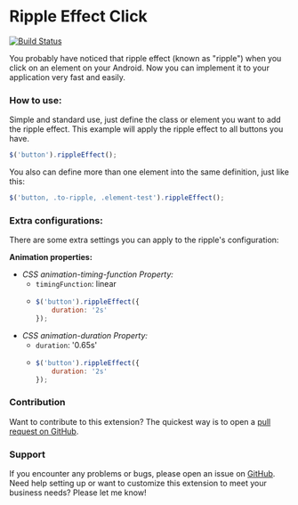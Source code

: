 # Ripple Effect Click

[![Build Status](https://travis-ci.org/williankeller/ripple-effect-click.svg?branch=master)](https://travis-ci.org/williankeller/ripple-effect-click)

You probably have noticed that ripple effect (known as "ripple") when you click on an element on your Android.
Now you can implement it to your application very fast and easily.

### How to use:
Simple and standard use, just define the class or element you want to add the ripple effect.
This example will apply the ripple effect to all buttons you have.
```javascript
$('button').rippleEffect();
```

You also can define more than one element into the same definition, just like this:
```javascript
$('button, .to-ripple, .element-test').rippleEffect();
```

### Extra configurations:
There are some extra settings you can apply to the ripple's configuration:

**Animation properties:**
* *CSS animation-timing-function Property:*
    - `timingFunction`: linear
    - ```javascript
      $('button').rippleEffect({
          duration: '2s'
      });
      ```
* *CSS animation-duration Property:*
    - `duration`: '0.65s'
    - ```javascript
      $('button').rippleEffect({
          duration: '2s'
      });
      ```

### Contribution
Want to contribute to this extension? The quickest way is to open a [pull request on GitHub](https://help.github.com/articles/using-pull-requests).


### Support
If you encounter any problems or bugs, please open an issue on [GitHub](https://github.com/williankeller/ripple-effect-click/issues).
Need help setting up or want to customize this extension to meet your business needs? Please let me know!
